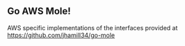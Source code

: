 ## Go AWS Mole!
AWS specific implementations of the interfaces provided at https://github.com/jhamill34/go-mole
